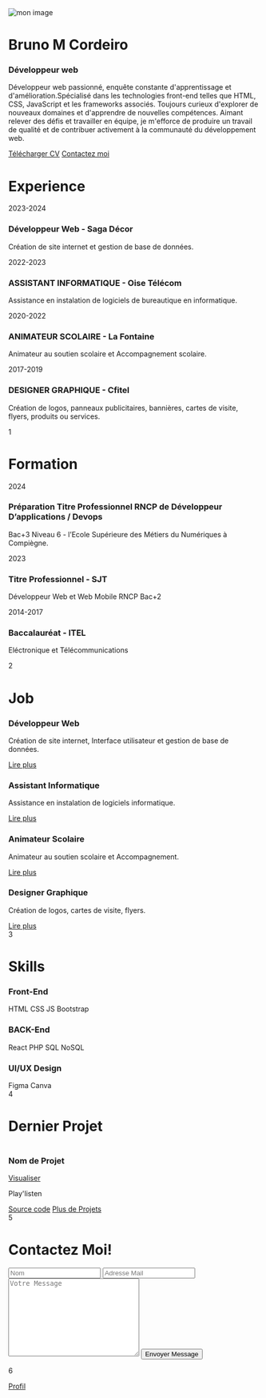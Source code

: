 <!DOCTYPE html>
<html lang="en">
<head>
    <meta charset="UTF-8">
    <meta name="viewport" content="width=device-width, initial-scale=1.0">
    <link rel="stylesheet" href="port.css">
    <link href='https://unpkg.com/boxicons@2.1.4/css/boxicons.min.css' rel='stylesheet'>
    <title>CV-NUMERIQUE-BRUNO</title>
</head>
<body>
    <div class="wrapper">
        <div class="cover cover-left"></div>
        <div class="cover cover-right"></div>
        <div class="book">
            <!-- page de profil -->
            <div class="book-page page-left">
                <div class="page-profil">
                  <img src="./imgg/br3n.jpg" alt="mon image"> 
                   <h1>Bruno M Cordeiro</h1>
                   <h3>Développeur web</h3>
                   <div class="social-media">
                    <a href="#"><i class='bx bxl-instagram'></i></a>
                    <a href="https://www.linkedin.com/in/bruno-manuel-cordeiro-094292247">
                        <i class='bx bxl-linkedin-square'></i></a>
                    <a href="https://github.com/IncroyableBruno"><i class='bx bxl-github'></i></a>
                   </div>
                   <p> Développeur web passionné, enquête constante d'apprentissage et d'amélioration.Spécialisé 
                       dans les technologies front-end telles que HTML,
                       CSS, JavaScript et les frameworks associés.
                       Toujours curieux d'explorer de nouveaux domaines et d'apprendre de nouvelles compétences.
                       Aimant relever des défis et travailler en équipe, je m'efforce de produire un travail de                                 qualité et de contribuer activement à la 
                       communauté du développement web.</p>
                   <div class="btn-box">
                    <a href="./cv/cv.pdf" class="btn"><i class='bx bx-cloud-download'></i>Télécharger CV</a>
                    <a href="#" class="btn contact-me">Contactez moi</a>
                   </div>
                </div>
            </div>
                 <!-- page 1 & 2 -->
            <div class="book-page page-right turn" id="turn-1">
                 <!-- page 1 (experience) -->
                <div class="page-front">
                    <h1 class="title"> Experience</h1>
                    <div class="workeduc-box">
                        <div class="workeduc-content">
                            <span class="year"><i class='bx bxs-calendar'></i>2023-2024</span>
                            <h3>Développeur Web - Saga Décor</h3>
                            <p>Création  de site internet et gestion de base de données.
                            </p> 
                        </div>          
                        <div class="workeduc-content">
                            <span class="year"><i class='bx bxs-calendar'></i>2022-2023</span>
                            <h3>ASSISTANT INFORMATIQUE - Oise Télécom</h3>
                            <p>Assistance en instalation  de logiciels de bureautique en informatique. </p>
                        </div>
                        <div class="workeduc-content">
                            <span class="year"><i class='bx bxs-calendar'></i>2020-2022</span>
                            <h3>ANIMATEUR SCOLAIRE - La Fontaine</h3>
                            <p>Animateur au soutien scolaire et Accompagnement scolaire.</p>
                        </div>                      
                        <div class="workeduc-content">
                            <span class="year"><i class='bx bxs-calendar'></i>2017-2019</span>
                            <h3>DESIGNER GRAPHIQUE - Cfitel</h3>
                            <p>Création de logos, panneaux publicitaires, bannières, cartes de visite, flyers, 
                                produits ou services.</p>
                        </div>
                    </div>
                    <span class="number-page">1</span>
                    <!-- next bouton -->
                    <span class="nextprev-btn" data-page="turn-1">
                        <i class='bx bx-chevron-right'></i>
                    </span>
                </div>         
                 <!-- page 2 (formations) -->
                <div class="page-back">
                    <h1 class="title"> Formation</h1>
                    <div class="workeduc-box">
                        <div class="workeduc-content">
                            <span class="year"><i class='bx bxs-calendar'></i>2024</span>
                            <h3>Préparation Titre Professionnel  RNCP de Développeur D’applications / Devops</h3>
                            <p>Bac+3 Niveau 6 - l’Ecole Supérieure des Métiers du Numériques à Compiègne.</p>
                        </div>
                        <div class="workeduc-content">
                            <span class="year"><i class='bx bxs-calendar'></i>2023</span>
                            <h3>Titre Professionnel - SJT </h3>
                            <p>Développeur Web et Web Mobile RNCP Bac+2</p>
                        </div>                
                        <div class="workeduc-content">
                            <span class="year"><i class='bx bxs-calendar'></i>2014-2017</span>
                            <h3>Baccalauréat - ITEL</h3>
                            <p>Eléctronique et Télécommunications</p>
                        </div>             
                    </div>
                    <span class="number-page">2</span>
                    <!-- prev bouton -->
                    <span class="nextprev-btn back" data-page="turn-1">
                        <i class='bx bx-chevron-left'></i>
                    </span>
                </div>
            </div>
             <!-- page 3 & 4 -->
             <div class="book-page page-right turn" id="turn-2">
                <!-- page 3(job) -->
                <div class="page-front">
                    <h1 class="title">Job</h1>
                    <div class="job-box">
                        <div class="job-content">
                           <i class='bx bx-code-alt'></i>
                           <h3>Développeur Web</h3>
                           <p>Création  de site internet, Interface utilisateur et gestion de base de données.<br>
                            </p>
                           <a href="#" class="btn">Lire plus</a> 
                        </div>
                        <div class="job-content">
                            <i class='bx bx-desktop'></i>
                            <h3>Assistant Informatique</h3>
                            <p>Assistance en instalation  de logiciels informatique.</p>
                            <a href="#" class="btn">Lire plus</a> 
                         </div>
                         <div class="job-content">
                            <i class='bx bx-book-open'></i>
                            <h3>Animateur Scolaire</h3>
                            <p>Animateur au soutien scolaire et Accompagnement.</p> 
                            <a href="#" class="btn">Lire plus</a> 
                         </div>
                         <div class="job-content">
                            <i class='bx bxs-layer'></i>
                            <h3>Designer Graphique</h3>
                            <p>Création de logos, cartes de visite, flyers.</p>
                            <a href="#" class="btn">Lire plus</a>
                         </div>
                    </div>
                    <span class="number-page">3</span>
                    <!-- next bouton -->
                    <span class="nextprev-btn" data-page="turn-2">
                        <i class='bx bx-chevron-right'></i>
                    </span>
                </div>
                <!-- page 4(skills) -->
                <div class="page-back">
                    <h1 class="title">Skills</h1>
                    <div class="skills-box">
                        <div class="skills-content">
                            <h3>Front-End</h3>
                            <div class="content">
                                <span><i class='bx bxl-html5'></i>HTML</span>
                                <span><i class='bx bxl-css3'></i>CSS</span>
                                <span><i class='bx bxl-javascript'></i>JS</span>
                                <span><i class='bx bxl-bootstrap'></i>Bootstrap</span>
                            </div>       
                        </div>
                        <div class="skills-content">
                            <h3>BACK-End</h3>
                            <div class="content">
                                <span><i class='bx bxl-react'></i>React</span>
                                <span><i class='bx bxl-php'></i>PHP</span>
                                <span><i class='bx bxl-sql'></i>SQL</span>
                                <span><i class='bx bxl-sql'></i>NoSQL</span>
                            </div>       
                        </div>
                        <div class="skills-content">
                            <h3>UI/UX Design</h3>
                            <div class="content">
                                <span><i class='bx bxl-figma'></i>Figma</span>
                                <span><i class='bx bxl-canva'></i>Canva</span>
                            </div>       
                        </div>
                    </div>
                    <span class="number-page">4</span>
                    <!-- next bouton -->
                    <span class="nextprev-btn back" data-page="turn-2">
                        <i class='bx bx-chevron-left'></i>
                    </span>
                </div>
             </div>
              <!-- page 5 & 6 -->
            <div class="book-page page-right turn" id="turn-3">
                <!-- page 5 (dernier projet ou portfolio)  -->
                <div class="page-front">
                    <h1 class="title">Dernier Projet</h1>
                    <div class="portfolio-box">
                        <div class="img-box">
                            <img src="./imgg/Afci.jpg" alt="">
                        </div>        
                        <div class="info-box">
                            <div class="info-title">
                                <h3>Nom de Projet</h3>
                                <a href="http://playlistenbruno.42web.io/?i=1"><i class='bx bx-link-external'>
                                </i>Visualiser</a>
                            </div>
                            <p>Play'listen</p>
                            </div>
                        <div class="btn-box">
                            <a href="https://github.com/IncroyableBruno/playbruno/tree/main/PLAY%20by%20BRUNOo"
                                class="btn">Source code</a>
                            <a href="https://github.com/Stage-SJT-YBDL/saga-decor" class="btn">Plus de Projets</a>
                        </div>
                    </div> 
                    <span class="number-page">5</span>
                    <!-- next bouton -->
                    <span class="nextprev-btn" data-page="turn-3">
                        <i class='bx bx-chevron-right'></i>
                    </span>
                </div>      
                <!-- page 6 (contactez moi)  -->
                <div class="page-back">
                    <h1 class="title">Contactez Moi!</h1>
                    <div class="contact-box">
                        <form action="https://formspree.io/f/movaddle" method="POST">
                            <input type="text" class="field" placeholder="Nom" name="name" required>
                            <input type="email" class="field" placeholder="Adresse Mail" name="email" required>
                            <textarea name="message" cols="30" rows="10" class="field" placeholder="Votre Message"
                                required></textarea>
                            <input type="submit" class="btn" value="Envoyer Message">
                          </form>
                    </div>
                    <span class="number-page">6</span>
                    <!-- next bouton -->
                    <span class="nextprev-btn back" data-page="turn-3">
                        <i class='bx bx-chevron-left'></i>
                    </span>
                    <a href="#" class="back-profil">
                        <p>Profil</p>
                        <i class='bx bxs-user'></i>
                    </a>
                </div>
            </div> 
        </div>
    </div>
    <script src="port.js"></script>
</body>
</html>
